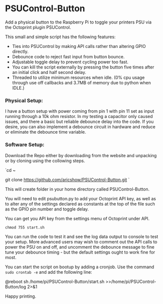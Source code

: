 # PSUControl-Button
Add a physical button to the Raspberry Pi to toggle your printers PSU via the Octoprint plugin PSUControl.

This small and simple script has the following features:

* Ties into PSUControl by making API calls rather than altering GPIO directly.
* Debounce code to reject fast input from button bounce.
* Adjustable toggle delay to prevent cycling power too fast.
* You can kill the script externally by pressing the button five times after an initial click and half second delay.
* Threaded to utilize minimum resources when idle. (0% cpu usage through use off callbacks and 3.7MB of memory due to python when IDLE.)

### Physical Setup:

I have a button setup with power coming from pin 1 with pin 11 set as input running through a 10k ohm resistor. In my testing a capacitor only caused issues, and there a basic but reliable debounce delay into the code. If you desire, you can also implement a debounce circuit in hardware and reduce or eliminate the debounce time variable.

### Software Setup:

Download the Repo either by downloading from the website and unpacking or by cloning using the collowing steps.

`cd ~

git clone https://github.com/aricshow/PSUControl-Button.git
`

This will create folder in your home directory called PSUControl-Button.

You will need to edit psubutton.py to add your Octoprint API key, as well as to alter any of the settings declared as constants at the top of the file such as the GPIO pin number and toggle delay.

You can get you API key from the settings menu of Octoprint under API.

`chmod 755 start.sh`

You can run the code to test it and see the log data output to console to test your setup. More advanced users may wish to comment out the API calls to power the PSU on and off, and uncomment the debounce message to fine tune your debounce timing - but the default settings ought to work fine for most.

You can start the script on bootup by adding a cronjob. Use the command `sudo crontab -e` and add the following line:

@reboot sh /home/pi/PSUControl-Button/start.sh >>/home/pi/PSUControl-Button/log 2>&1

Happy printing.
